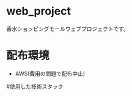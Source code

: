 # web_project
香水ショッピングモールウェブプロジェクトです。

# 配布環境
- AWS(費用の問題で配布中止)

#使用した技術スタック




























